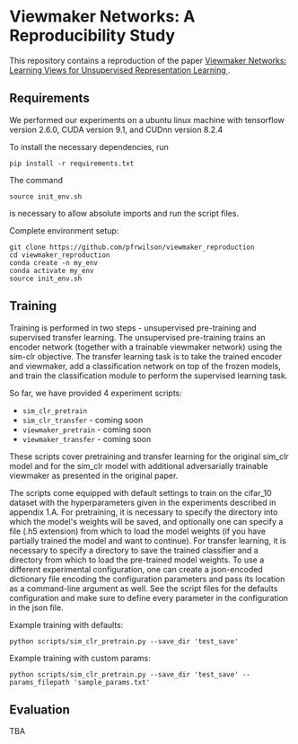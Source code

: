 # Viewmaker Networks: A Reproducibility Study

This repository contains a reproduction of the paper [Viewmaker Networks: Learning Views for Unsupervised Representation Learning ](https://arxiv.org/abs/2010.07432). 

## Requirements

We performed our experiments on a ubuntu linux machine with tensorflow version 2.6.0, CUDA version 9.1, and CUDnn version 8.2.4

To install the necessary dependencies, run 
```
pip install -r requirements.txt
```

The command
```
source init_env.sh
```
is necessary to allow absolute imports and run the script files. 

Complete environment setup:
```setup
git clone https://github.com/pfrwilson/viewmaker_reproduction
cd viewmaker_reproduction
conda create -n my_env
conda activate my_env
source init_env.sh
```


## Training

Training is performed in two steps - unsupervised pre-training and supervised transfer learning. The unsupervised pre-training trains an encoder network (together with a trainable viewmaker network) using the sim-clr objective. The transfer learning task is to take the trained encoder and viewmaker, add a classification network on top of the frozen models, and train the classification module to perform the supervised learning task. 

So far, we have provided 4 experiment scripts:
- `sim_clr_pretrain`
- `sim_clr_transfer` - coming soon
- `viewmaker_pretrain` - coming soon
- `viewmaker_transfer` - coming soon

These scripts cover pretraining and transfer learning for the original sim_clr model and for the sim_clr model with additional adversarially trainable viewmaker as presented in the original paper. 

The scripts come equipped with default settings to train on the cifar_10 dataset with the hyperparameters given in the experiments described in appendix 1.A. For pretraining, it is necessary to specify the directory into which the model's weights will be saved, and optionally one can specify a file (.h5 extension) from which to load the model weights (if you have partially trained the model and want to continue). For transfer learning, it is necessary to specify a directory to save the trained classifier and a directory from which to load the pre-trained model weights. To use a different experimental configuration, one can create a json-encoded dictionary file encoding the configuration parameters and pass its location as a command-line argument as well. See the script files for the defaults configuration and make sure to define every parameter in the configuration in the json file.

Example training with defaults:
```
python scripts/sim_clr_pretrain.py --save_dir 'test_save' 
```
Example training with custom params:
``` 
python scripts/sim_clr_pretrain.py --save_dir 'test_save' --params_filepath 'sample_params.txt'
```

## Evaluation

TBA
